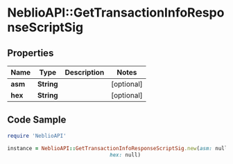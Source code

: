 # NeblioAPI::GetTransactionInfoResponseScriptSig

## Properties
Name | Type | Description | Notes
------------ | ------------- | ------------- | -------------
**asm** | **String** |  | [optional] 
**hex** | **String** |  | [optional] 

## Code Sample

```ruby
require 'NeblioAPI'

instance = NeblioAPI::GetTransactionInfoResponseScriptSig.new(asm: null,
                                 hex: null)
```


